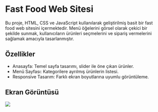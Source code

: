 # Fast Food Web Sitesi

Bu proje, HTML, CSS ve JavaScript kullanılarak geliştirilmiş basit bir fast food web sitesini içermektedir. Menü öğelerini görsel olarak çekici bir şekilde sunmak, kullanıcıların ürünleri seçmelerini ve sipariş vermelerini sağlamak amacıyla tasarlanmıştır.

 ## Özellikler 

- Anasayfa: Temel sayfa tasarımı, slider ile öne çıkan ürünler.
- Menü Sayfası: Kategorilere ayrılmış ürünlerin listesi.
- Responsive Tasarım: Farklı ekran boyutlarına uyumlu görüntüleme.


 ## Ekran Görüntüsü

![](FastFoodSite.gif)